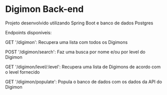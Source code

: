 # Digimon Back-end

Projeto desenvolvido utilizando Spring Boot e banco de dados Postgres

Endpoints disponíveis:

GET '/digimon': Recupera uma lista com todos os Digimons

POST '/digimon/search': Faz uma busca por nome e/ou por level do Digimon

GET '/digimon/level/:level': Recupera uma lista de Digimons de acordo com o level fornecido

GET '/digimon/populate': Popula o banco de dados com os dados da API do Digimon
